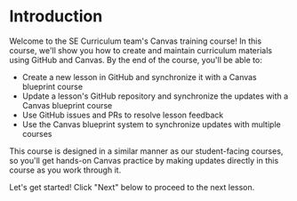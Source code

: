 # Introduction

Welcome to the SE Curriculum team's Canvas training course! In this course,
we'll show you how to create and maintain curriculum materials using GitHub and
Canvas. By the end of the course, you'll be able to:

- Create a new lesson in GitHub and synchronize it with a Canvas blueprint
  course
- Update a lesson's GitHub repository and synchronize the updates with a Canvas
  blueprint course
- Use GitHub issues and PRs to resolve lesson feedback
- Use the Canvas blueprint system to synchronize updates with multiple courses

This course is designed in a similar manner as our student-facing courses, so
you'll get hands-on Canvas practice by making updates directly in this course 
as you work through it.

Let's get started! Click "Next" below to proceed to the next lesson.
